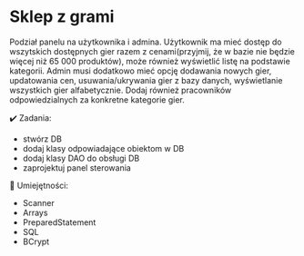 # Sklep z grami

Podział panelu na użytkownika i admina. Użytkownik ma mieć dostęp do wszytskich dostępnych gier razem z cenami(przyjmij, że w bazie nie będzie więcej niż 65 000 produktów), 
może również wyświetlić listę na podstawie kategorii. Admin musi dodatkowo mieć opcję dodawania nowych gier, updatowania cen, usuwania/ukrywania gier z bazy danych, 
wyświetlanie wszystkich gier alfabetycznie. Dodaj również pracowników odpowiedzialnych za konkretne kategorie gier.

:heavy_check_mark: Zadania:
- stwórz DB
- dodaj klasy odpowiadające obiektom w DB
- dodaj klasy DAO do obsługi DB 
- zaprojektuj panel sterowania

:open_book: Umiejętności: 
- Scanner
- Arrays
- PreparedStatement
- SQL
- BCrypt
